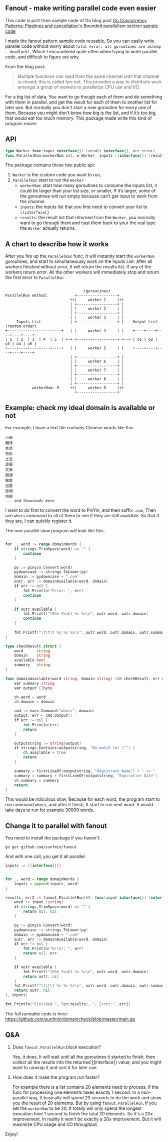 ## Fanout - make writing parallel code even easier

This code is port from sample code of Go blog post [Go Concurrency Patterns: Pipelines and cancellation](http://blog.golang.org/pipelines)'s Bounded parallelism section [sample code](http://blog.golang.org/pipelines/bounded.go)

I made the fanout pattern sample code reusable, So you can easily write parallel code without worry about `fatal error: all goroutines are asleep - deadlock!`, Which I encountered quite often when trying to write parallel code, and difficult to figure out why.

From the blog post:

> Multiple functions can read from the same channel until that channel is closed; this is called fan-out. This provides a way to distribute work amongst a group of workers to parallelize CPU use and I/O.


For a big list of data, You want to go though each of them and do something with them in parallel. and get the result for each of them to another list for later use. But normally you don't start a new goroutine for every one of them, Because you might don’t know how big is the list, and if it’s too big, that would eat too much memory. This package made write this kind of program easier.


## API

```go
type Worker func(input interface{}) (result interface{}, err error)
func ParallelRun(workerNum int, w Worker, inputs []interface{}) (results []interface{}, err error) {
```

The package contains these two public api:

1. `Worker` is the custom code you want to run,
2. `ParallelRun` start to run the `Worker`
   - `workerNum`: start how many goroutines to consume the inputs list, it could be larger than your list size, or smaller, If it’s larger, some of the goroutines will run empty because can’t get input to work from the channel.
   - `inputs`: the inputs list that you first need to convert your list to `[]interface{}`
   - `results`: the result list that returned from the `Worker`, you normally want to go through them and cast them back to your the real type the `Worker` actually returns.


## A chart to describe how it works

After you fire up the `ParallelRun` func, It will instantly start the `workerNum` goroutines, and start to simultaneously work on the Inputs List. After all workers finished without error, It will return the results list. If any of the workers return error. All the other workers will immediately stop and return the first error to `ParallelRun`


```

                                   (goroutines)
ParallelRun method:            +------------------+
                             ++|     worker 1     |++
                             | +------------------+ |
                             | |     worker 2     | |
                             | +------------------+ |
                             | |     worker 3     | |
     Inputs List             | +------------------+ |    Output List (random order)
+------------------------+   | |     worker 4     | |    +----+----+----+----+----+
| 1  | 2  | 3  | 4  | 5  | +-+ +------------------+ +--> | o1 | o2 | o3 | o4 | o5 |
+----+----+----+----+----+   | |     worker 5     | |    +----+----+----+----+----+
                             | +------------------+ |
                             | |     worker 6     | |
                             | +------------------+ |
                             | |     worker 7     | |
                             | +------------------+ |
                             | |     worker 8     | |
                             | +------------------+ |
            workerNum: 9     ++|     worker 9     |++
                               +------------------+

```



## Example: check my ideal domain is available or not

For example, I have a text file contains Chinese words like this

```
小米
翻译
老兵
电影
土豆
豆瓣
文章
圆通
做爱
迅雷
昆明
地图
... and thousands more

```


I want to do first to convert the word to PinYin, and then suffix `.com`, Then use `whois` command to all of them to see if they are still available. So that if they are, I can quickly register it.

The non-parallel slow program will look like this:

```go

for _, word := range domainWords {
	if strings.TrimSpace(word) == "" {
		continue
	}

	py := pinyin.Convert(word)
	pydowncase := strings.ToLower(py)
	domain := pydowncase + ".com"
	outr, err := domainAvailable(word, domain)
	if err != nil {
		fmt.Println("Error: ", err)
		continue
	}

	if outr.available {
		fmt.Printf("[Ohh Yeah] %s %s\n", outr.word, outr.domain)
		continue
    }
	
	fmt.Printf("\t\t\t %s %s %s\n", outr.word, outr.domain, outr.summary)
}

type checkResult struct {
	word      string
	domain    string
	available bool
	summary   string
}

func domainAvailable(word string, domain string) (ch checkResult, err error) {
	var summary string
	var output []byte

	ch.word = word
	ch.domain = domain

	cmd := exec.Command("whois", domain)
	output, err = cmd.Output()
	if err != nil {
		fmt.Println(err)
		return
	}

	outputstring := string(output)
	if strings.Contains(outputstring, "No match for \"") {
		ch.available = true
		return
	}

	summary = firstLineOf(outputstring, "Registrant Name") + " => "
	summary = summary + firstLineOf(outputstring, "Expiration Date")
	ch.summary = summary
	return
}

```

This would be ridiculous slow, Because for each word, the program start to run command `whois`, and after it finish, It start to run next word. It would take days to run for example 30000 words.

## Change it to parallel with fanout

You need to install the package if you haven't:

```
go get github.com/sunfmin/fanout
```

And with one call, you get it all parallel:

```go
inputs := []interface{}{}


for _, word:= range domainWords {
	inputs = append(inputs, word)
}

results, err2 := fanout.ParallelRun(60, func(input interface{}) (interface{}, error) {
	word := input.(string)
	if strings.TrimSpace(word) == "" {
		return nil, nil
	}

	py := pinyin.Convert(word)
	pydowncase := strings.ToLower(py)
	domain := pydowncase + ".com"
	outr, err := domainAvailable(word, domain)
	if err != nil {
		fmt.Println("Error: ", err)
		return nil, err
	}

	if outr.available {
		fmt.Printf("[Ohh Yeah] %s %s\n", outr.word, outr.domain)
		return outr, nil
	}
	fmt.Printf("\t\t\t %s %s %s\n", outr.word, outr.domain, outr.summary)
	return outr, nil
}, inputs)

fmt.Println("Finished ", len(results), ", Error:", err2)

```

The full runnable code is here: https://github.com/sunfmin/domaincheck/blob/master/main.go

## Q&A

1. Does `fanout.ParallelRun` block execution?

   Yes, it does, It will wait until all the goroutines it started to finish, then collect all the results into the returned []interface{} value, and you might want to unwrap it and sort it for later use.

2. How does it make the program run faster?

   For example there is a list contains 20 elements need to process, if the func for processing one elements takes exactly 1 second. In a non-parallel way, It basically will spend 20 seconds to do the work and show you the result of 20 elements. But by using `fanout.ParallelRun`, if you set the `workerNum` to be 20, It totally will only spend the longest execution time 1 second to finish the total 20 elements. So it's a 20x improvement. In reality it won't be exactly a 20x improvement. But it will maximize CPU usage and I/O throughput.


Enjoy!


